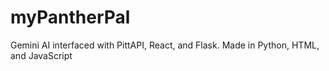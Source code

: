 # myPantherPal
Gemini AI interfaced with PittAPI, React, and Flask. Made in Python, HTML, and JavaScript
